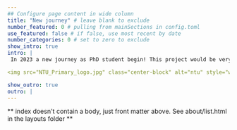 ```yaml
---
## Configure page content in wide column
title: "New journey" # leave blank to exclude
number_featured: 0 # pulling from mainSections in config.toml
use_featured: false # if false, use most recent by date
number_categories: 0 # set to zero to exclude
show_intro: true
intro: |
 In 2023 a new journey as PhD student begin! This project would be very important for conservation in my country as it will help the Mauritian Wildlife Foundation to assess the impact of their management on the species survival and findings could be used to inform conservation research and data management elsewhere too.

<img src="NTU_Primary_logo.jpg" class="center-block" alt="ntu" style="width:20%;">

show_outro: true
outro: |
---
```


** index doesn't contain a body, just front matter above.
See about/list.html in the layouts folder **
